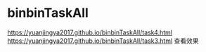 # binbinTaskAll
https://yuanjingya2017.github.io/binbinTaskAll/task4.html
https://yuanjingya2017.github.io/binbinTaskAll/task3.html
查看效果
